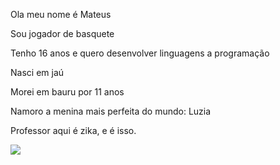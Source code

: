  Ola meu nome é Mateus 
 
 Sou jogador de basquete
 
 Tenho 16 anos e quero desenvolver linguagens a programação
 
 Nasci em jaú

 Morei em bauru por 11 anos

 Namoro a menina mais perfeita do mundo: Luzia

 Professor aqui é zika, e é isso.

![](https://media1.tenor.com/m/u6r8fswiki4AAAAC/dancing-minion.gif)


 
